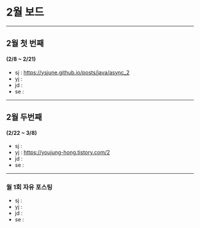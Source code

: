 # 2월 보드 

------

## 2월 첫  번째

#### (2/8 ~ 2/21)

- sj : https://ysjune.github.io/posts/java/async_2
- yj :
- jd : 
- se :



------

## 2월 두번째

#### (2/22 ~ 3/8)

- sj : 
- yj : https://youjung-hong.tistory.com/2
- jd : 
- se :

------

### 월 1회 자유 포스팅

- sj : 
- yj :
- jd : 
- se :
